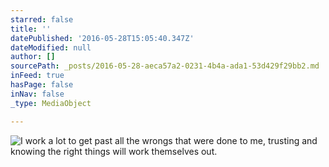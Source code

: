 ```yaml
---
starred: false
title: ''
datePublished: '2016-05-28T15:05:40.347Z'
dateModified: null
author: []
sourcePath: _posts/2016-05-28-aeca57a2-0231-4b4a-ada1-53d429f29bb2.md
inFeed: true
hasPage: false
inNav: false
_type: MediaObject

---
```

![I work a lot to get past all the wrongs that were done to me, trusting and knowing the right things will work themselves out. ](https://the-grid-user-content.s3-us-west-2.amazonaws.com/a0a3108b-5644-4a97-b605-4b92f81cefbb.jpg)